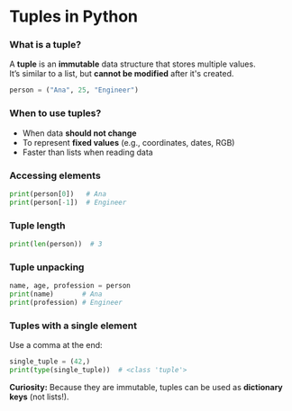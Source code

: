 # Tuples in Python

### What is a tuple?

A **tuple** is an **immutable** data structure that stores multiple values.  
It’s similar to a list, but **cannot be modified** after it's created.

```python
person = ("Ana", 25, "Engineer")
```

### When to use tuples?

- When data **should not change**
- To represent **fixed values** (e.g., coordinates, dates, RGB)
- Faster than lists when reading data

### Accessing elements

```python
print(person[0])   # Ana
print(person[-1])  # Engineer
```

### Tuple length

```python
print(len(person))  # 3
```

### Tuple unpacking

```python
name, age, profession = person
print(name)       # Ana
print(profession) # Engineer
```

### Tuples with a single element

Use a comma at the end:

```python
single_tuple = (42,)
print(type(single_tuple))  # <class 'tuple'>
```

**Curiosity:** Because they are immutable, tuples can be used as **dictionary keys** (not lists!).